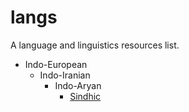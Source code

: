 # langs
A language and linguistics resources list.

- Indo-European
  - Indo-Iranian
    - Indo-Aryan
      - [Sindhic](./sindhic.md)
